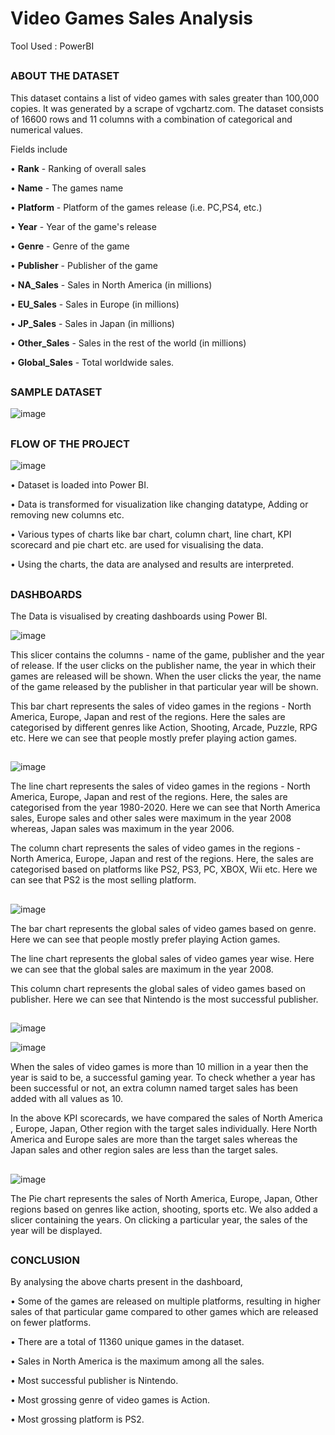 # Video Games Sales Analysis

Tool Used : PowerBI

##
### ABOUT THE DATASET
This dataset contains a list of video games with sales greater than 100,000 copies. It was generated by a scrape of vgchartz.com. The dataset consists of 16600 rows and 11 columns with a  combination of categorical and numerical values.

Fields include

•	**Rank** - Ranking of overall sales

•	**Name** - The games name

• **Platform** - Platform of the games release (i.e. PC,PS4, etc.)

•	**Year** - Year of the game's release

•	**Genre** - Genre of the game

•	**Publisher** - Publisher of the game

•	**NA_Sales** - Sales in North America (in millions)

•	**EU_Sales** - Sales in Europe (in millions)

•	**JP_Sales** - Sales in Japan (in millions)

•	**Other_Sales** - Sales in the rest of the world (in millions)

•	**Global_Sales** - Total worldwide sales.

##
### SAMPLE DATASET
![image](https://user-images.githubusercontent.com/80042740/117544145-92f5ad80-b03d-11eb-9068-f880e9b0d2e9.png)

##
### FLOW OF THE PROJECT

![image](https://user-images.githubusercontent.com/80042740/117544159-aa349b00-b03d-11eb-8b83-202aa351db8d.png)

•	Dataset is loaded into Power BI.

•	Data is transformed for visualization like changing datatype, Adding or removing new columns etc.

•	Various types of charts like bar chart, column chart, line chart, KPI scorecard and pie chart etc. are used for visualising the data.

•	Using the charts, the data are analysed and results are interpreted.

##
### DASHBOARDS

The Data is visualised by creating dashboards using Power BI.

![image](https://user-images.githubusercontent.com/80042740/117544211-08fa1480-b03e-11eb-9880-72af81aa044f.png)

This slicer contains the columns - name of the game, publisher and the year of release. If the user clicks on the publisher name, the year in which their games are released will be shown. When the user clicks the year, the name of the game released by the publisher in that particular year will be shown.

This bar chart represents the sales of video games in the regions - North America, Europe, Japan and rest of the regions. Here the sales are categorised by different genres like Action, Shooting, Arcade, Puzzle, RPG etc. Here we can see that people mostly prefer playing action games.

##
![image](https://user-images.githubusercontent.com/80042740/117544222-16af9a00-b03e-11eb-8344-a71e61456dd0.png)

The line chart represents the sales of video games in the regions - North America, Europe, Japan and rest of the regions. Here, the sales are categorised from the year 1980-2020. Here we can see that North America sales, Europe sales and other sales were maximum in the year 2008 whereas, Japan sales was maximum in the year 2006.

The column chart represents the sales of video games in the regions - North America, Europe, Japan and rest of the regions. Here, the sales are categorised based on platforms like PS2, PS3, PC, XBOX, Wii etc. Here we can see that PS2 is the most selling platform.

##
![image](https://user-images.githubusercontent.com/80042740/117544551-a6097d00-b03f-11eb-9b72-513adedd0917.png)

The bar chart represents the global sales of video games based on genre. Here we can see that people mostly prefer playing Action games.

The line chart represents the global sales of video games year wise. Here we can see that the global sales are maximum in the year 2008.

This column chart represents the global sales of video games based on publisher. Here we can see that Nintendo is the most successful publisher.

##
![image](https://user-images.githubusercontent.com/80042740/117544566-b4579900-b03f-11eb-879d-f76a381c814d.png)

![image](https://user-images.githubusercontent.com/80042740/117544576-bfaac480-b03f-11eb-96dc-049baa3c6e2e.png)

When the sales of video games is more than 10 million in a year then the year is said to be, a successful gaming year. To check whether a year has been successful or not, an extra column named target sales has been added with all values as 10.

In the above KPI scorecards, we have compared the sales of North America , Europe, Japan, Other region with the target sales individually. Here North America and Europe sales are more than the target sales whereas the Japan sales and other region sales are less than the target sales. 

##
![image](https://user-images.githubusercontent.com/80042740/117544590-cfc2a400-b03f-11eb-9668-a7945c409689.png)

The Pie chart represents the sales of North America, Europe, Japan, Other regions based on genres like action, shooting, sports etc. We also added a slicer containing the years. On clicking a particular year, the sales of the year will be displayed.

##
### CONCLUSION
By analysing the above charts present in the dashboard,

•	Some of the games are released on multiple platforms, resulting in higher sales of that particular game compared to other games which are released on fewer platforms.

•	There are a total of 11360 unique games in the dataset.

•	Sales in North America is the maximum among all the sales.

•	Most successful publisher is Nintendo.

•	Most grossing genre of video games is Action.

•	Most grossing platform is PS2.
